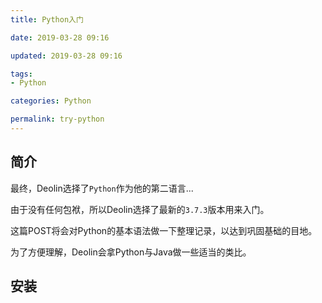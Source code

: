 ```yaml
---
title: Python入门

date: 2019-03-28 09:16

updated: 2019-03-28 09:16

tags:
- Python

categories: Python

permalink: try-python
---
```


## 简介

最终，Deolin选择了`Python`作为他的第二语言...

由于没有任何包袱，所以Deolin选择了最新的`3.7.3`版本用来入门。



这篇POST将会对Python的基本语法做一下整理记录，以达到巩固基础的目地。

为了方便理解，Deolin会拿Python与Java做一些适当的类比。



## 安装

